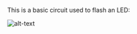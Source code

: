 This is a basic circuit used to flash an LED:

![alt-text](https://github.com/ianpkennedy/EmbeddedProgramming/blob/main/BasicCircuitPIC32/example.gif)


